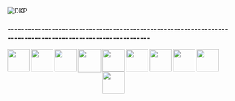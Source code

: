 ![DKP](https://user-images.githubusercontent.com/89884135/131857304-6f4c8bfa-81db-4bc5-97b1-1a07c95525fe.png)

### -----------------------------------------------------------------------------------------------------------
<img align="left" src='https://lh3.googleusercontent.com/proxy/H3kaImaiYRk4QE83P2OvgQDJTgQqEOszwQ0uK1iAftPyu4sbK-jZQ9ruQbG5N8Iwu-b80FjvYpV0TpNysdjYfB7at9U17HE_FMiN5NBz' width="50px">
<img align="left" src='https://upload.wikimedia.org/wikipedia/commons/thumb/a/af/Adobe_Photoshop_CC_icon.svg/788px-Adobe_Photoshop_CC_icon.svg.png' width="50px"> 
<img align="left" src='https://cdn.pixabay.com/photo/2021/02/03/12/28/adobe-illustrator-5977785_960_720.png' width="50px">
<img align="left" src='https://lh3.googleusercontent.com/proxy/nxqXtlGIEuHUQRgSNi5VEhSJY2LbgdjtHwaisu1VeNN-8yh5JeYBssS1MHp9P6P7FYX071vbmb2wYNPnz97rwpAKRipkvx92fi2hqNbC5eGy5qAUcwggu1xOTGObbUR7nYU' width="52px">
<img align="left" src='https://cdn.pngsumo.com/how-to-download-netflix-videos-to-your-ios-device-for-offline-viewing-netflix-icon-download-208_208.jpg' width="50px">
<img align="left" src='https://d1e0nou58doauk.cloudfront.net/apprev/wp-content/uploads/2015/11/amazonprimevideo.png' width="50px">
<img align="left" src='https://is5-ssl.mzstatic.com/image/thumb/Purple114/v4/a1/ee/bb/a1eebb51-2175-342f-1d7f-7189e3d076dc/source/200x200bb.jpg' width="50px">
<img align="left" src='https://snsdays.com/wp-content/uploads/2020/06/IMG_E2798.jpg' width="50px">
<img align="left" src='https://d1e0nou58doauk.cloudfront.net/apprev/wp-content/uploads/2015/11/amazonprimevideo.png' width="50px">
<img align="left" src='https://dohack.jp/wp-content/uploads/2018/09/20180918173901_1.jpeg' width="50px">


<!--
 
### Registered subscriptions
<img align="left" src='' width="50px">

<!--

**gnk-82/gnk-82** is a ✨ _special_ ✨ repository because its `README.md` (this file) appears on your GitHub profile.

Here are some ideas to get you started:

- 🔭 I’m currently working on ...
- 🌱 I’m currently learning ...
- 👯 I’m looking to collaborate on ...
- 🤔 I’m looking for help with ...
- 💬 Ask me about ...
- 📫 How to reach me: ...
- 😄 Pronouns: ...
- ⚡ Fun fact: ...
-->

